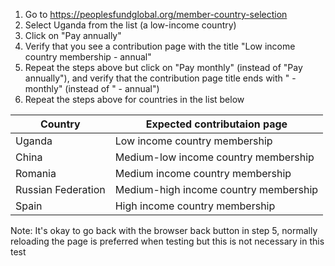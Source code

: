 

1. Go to https://peoplesfundglobal.org/member-country-selection
2. Select Uganda from the list (a low-income country)
3. Click on "Pay annually"
4. Verify that you see a contribution page with the title "Low income country membership - annual"
5. Repeat the steps above but click on "Pay monthly" (instead of "Pay annually"), and verify that the contribution page title ends with " - monthly" (instead of " - annual")
5. Repeat the steps above for countries in the list below

Country | Expected contributaion page
------- | ---------------------------
Uganda  | Low income country membership
China   | Medium-low income country membership
Romania | Medium income country membership
Russian Federation  | Medium-high income country membership
Spain   | High income country membership

Note: It's okay to go back with the browser back button in step 5, normally reloading the page is preferred when testing but this is not necessary in this test
